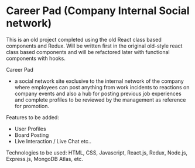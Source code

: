 # Career Pad (Company Internal Social network)

This is an old project completed using the old React class based components and Redux. Will be written first in the original old-style react class based components and will be refactored later with functional components with hooks.

Career Pad

-  a social network site exclusive to the internal network of the company where employees can post anything from work incidents to reactions on company events and also a hub for posting previous job experiences and complete profiles to be reviewed by the management as reference for promotion.

Features to be added:

-  User Profiles
-  Board Posting
-  Live Interaction / Live Chat
   etc..

Technologies to be used:
HTML, CSS, Javascript, React.js, Redux, Node.js, Express.js, MongoDB Atlas, etc.
